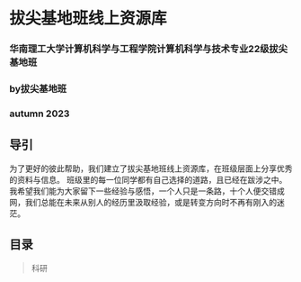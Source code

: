 # 拔尖基地班线上资源库
### 华南理工大学计算机科学与工程学院计算机科学与技术专业22级拔尖基地班 
### by拔尖基地班
### autumn 2023

## 导引
为了更好的彼此帮助，我们建立了拔尖基地班线上资源库，在班级层面上分享优秀的资料与信息。
班级里的每一位同学都有自己选择的道路，且已经在跋涉之中。我希望我们能为大家留下一些经验与感悟，一个人只是一条路，十个人便交错成网，我们总能在未来从别人的经历里汲取经验，或是转变方向时不再有刚入的迷茫。

## 目录
>科研
